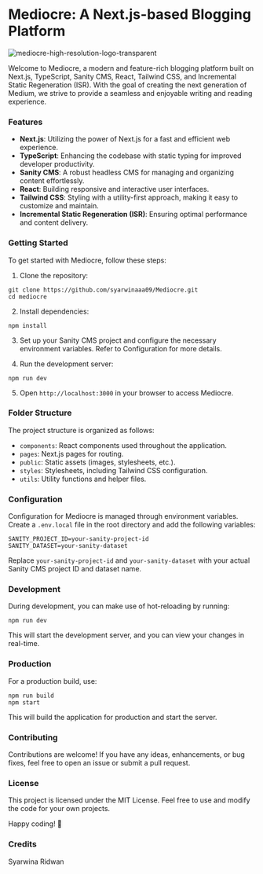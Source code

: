 # Mediocre: A Next.js-based Blogging Platform

![mediocre-high-resolution-logo-transparent](https://github.com/syarwinaaa09/Mediocre/assets/114587158/08e0040e-adf6-44cf-80a2-9ce153a215eb)

Welcome to Mediocre, a modern and feature-rich blogging platform built on Next.js, TypeScript, Sanity CMS, React, Tailwind CSS, and Incremental Static Regeneration (ISR). With the goal of creating the next generation of Medium, we strive to provide a seamless and enjoyable writing and reading experience.

### Features
* **Next.js**: Utilizing the power of Next.js for a fast and efficient web experience.
* **TypeScript**: Enhancing the codebase with static typing for improved developer productivity.
* **Sanity CMS**: A robust headless CMS for managing and organizing content effortlessly.
* **React**: Building responsive and interactive user interfaces.
* **Tailwind CSS**: Styling with a utility-first approach, making it easy to customize and maintain.
* **Incremental Static Regeneration (ISR)**: Ensuring optimal performance and content delivery.

### Getting Started
To get started with Mediocre, follow these steps:

1. Clone the repository:
```
git clone https://github.com/syarwinaaa09/Mediocre.git
cd mediocre
```

2. Install dependencies:
```
npm install
```
3. Set up your Sanity CMS project and configure the necessary environment variables. Refer to Configuration for more details.

4. Run the development server:
```
npm run dev
```
5. Open `http://localhost:3000` in your browser to access Mediocre.

### Folder Structure
The project structure is organized as follows:

* `components`: React components used throughout the application.
* `pages`: Next.js pages for routing.
* `public`: Static assets (images, stylesheets, etc.).
* `styles`: Stylesheets, including Tailwind CSS configuration.
* `utils`: Utility functions and helper files.

### Configuration
Configuration for Mediocre is managed through environment variables. Create a `.env.local` file in the root directory and add the following variables:
```
SANITY_PROJECT_ID=your-sanity-project-id
SANITY_DATASET=your-sanity-dataset
```
Replace `your-sanity-project-id` and `your-sanity-dataset` with your actual Sanity CMS project ID and dataset name.

### Development
During development, you can make use of hot-reloading by running:
```
npm run dev
```
This will start the development server, and you can view your changes in real-time.

### Production
For a production build, use:
```
npm run build
npm start
```
This will build the application for production and start the server.

### Contributing
Contributions are welcome! If you have any ideas, enhancements, or bug fixes, feel free to open an issue or submit a pull request.

### License
This project is licensed under the MIT License. Feel free to use and modify the code for your own projects.

Happy coding! 🚀

### Credits
Syarwina Ridwan
